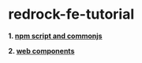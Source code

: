 # redrock-fe-tutorial

**1.  [npm script and commonjs](./npm-script-and-commonjs/index.md)**

**2.  [web components](./web-components/index.md)**

